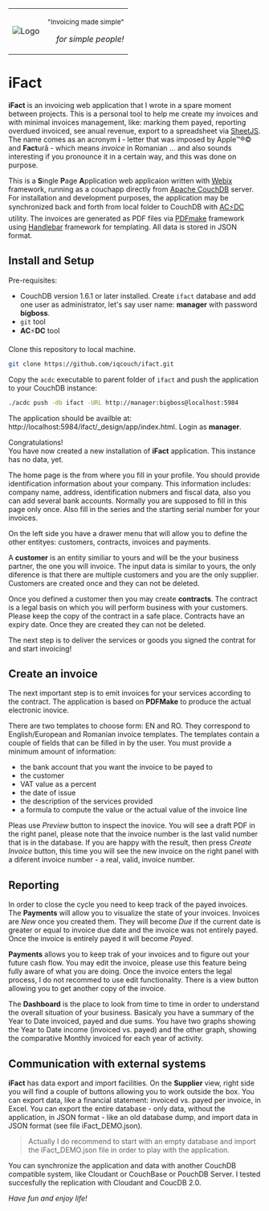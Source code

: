 
<table border="0" width="100%">
  <tr>
    <td>
    <img src="https://github.com/iqcouch/ifact/blob/master/Logo.png" alt="Logo"></img>
    </td>
    <td>
    <p align="right"><small>"Invoicing made simple"</small></p>
    <p align="right"><em>for simple people!</em></p>
    </td>
  </tr>
</table>

# iFact

**iFact** is an invoicing web application that I wrote in a spare moment between projects. This is a personal tool to help me create my invoices and with minimal invoices management, like: marking them payed, reporting overdued invoiced, see anual revenue, export to a spreadsheet via [SheetJS](http://sheetjs.com/).  
The name comes as an acronym **i** - letter that was imposed by Apple&trade;&reg;&copy; and **Fact**ură - which means _invoice_ in Romanian ... and also sounds interesting if you pronounce it in a certain way, and this was done on purpose.

This is a **S**ingle **P**age **A**pplication web applicaion written with [Webix](https://webix.com/) framework, running as a couchapp directly
from [Apache CouchDB](http://couchdb.apache.org/) server. For installation and development purposes, the application
may be synchronized back and forth from local folder to CouchDB with [AC:zap:DC](https://github.com/iqcouch/acdc) utility.
The invoices are generated as PDF files via [PDFmake](http://pdfmake.org/) framework using [Handlebar](http://handlebarsjs.com/) framework for templating. All data is stored in JSON format.

## Install and Setup

Pre-requisites:

* CouchDB version 1.6.1 or later installed. Create `ifact` database and add one user as administrator, let's say user name: **manager** with password **bigboss**.
* `git` tool
* **AC**:zap:**DC** tool

Clone this repository to local machine.

```bash
git clone https://github.com/iqcouch/ifact.git
```

Copy the `acdc` executable to parent folder of `ifact` and push the application to your CouchDB instance:

```bash
./acdc push -db ifact -URL http://manager:bigboss@localhost:5984
```

The application should be availble at: http://localhost:5984/ifact/_design/app/index.html. Login as **manager**.

Congratulations!  
You have now created a new installation of **iFact** application. This instance has no data, yet.

The home page is the from where you fill in your profile. You should provide identification information about your company. This information includes: company name, address, identification nubmers and fiscal data, also you can add several bank accounts. Normally you are supposed to fill in this page only once. Also fill in the series and the starting serial number for your invoices.

On the left side you have a drawer menu that will allow you to define the other entityes: customers, contracts, invoices and payments.

A **customer** is an entity similiar to yours and will be the your business partner, the one you will invoice. The input data is similar to yours, the only diference is that there are multiple customers and you are the only supplier. Customers are created once and they can not be deleted.

Once you defined a customer then you may create **contracts**. The contract is a legal basis on which you will perform business with your customers. Please keep the copy of the contract in a safe place. Contracts have an expiry date. Once they are created they can not be deleted.

The next step is to deliver the services or goods you signed the contrat for and start invoicing!

## Create an invoice

The next important step is to emit invoices for your services according to the contract. The application is based on **PDFMake** to produce the actual electronic inovice.

There are two templates to choose form: EN and RO. They correspond to English/European and Romanian invoice templates. The templates contain a couple of fields that can be filled in by the user. You must provide a minimum amount of information:

* the bank account that you want the invoice to be payed to
* the customer
* VAT value as a percent
* the date of issue
* the description of the services provided
* a formula to compute the value or the actual value of the invoice line

Pleas use _Preview_ button to inspect the inovice. You will see a draft PDF in the right panel, please note that the invoice number is the last valid number that is in the database. If you are happy with the result, then press _Create Invoice_ button, this time you will see the new invoice on the right panel with a diferent invoice number - a real, valid, invoice number.

## Reporting

In order to close the cycle you need to keep track of the payed invoices. The **Payments** will allow you to visualize the state of your invoices. Invoices are _New_ once you created them. They will become _Due_ if the current date is greater or equal to invoice due date and the invoice was not entirely payed. Once the invoice is entirely payed it will become _Payed_.

**Payments** allows you to keep trak of your invoices and to figure out your future cash flow. You may edit the invoice, please use this feature being fully aware of what you are doing. Once the invoice enters the legal process, I do not recommed to use edit functionality. There is a view button allowing you to get another copy of the invoice.

The **Dashboard** is the place to look from time to time in order to understand the overall situation of your business. Basicaly you have a summary of the Year to Date invoiced, payed and due sums. You have two graphs showing the Year to Date income (invoiced vs. payed) and the other graph, showing the comparative Monthly invoiced for each year of activity.

## Communication with external systems

**iFact** has data export and import facilities. On the **Supplier** view, right side you will find a couple of buttons allowing you to work outside the box. You can export data, like a financial statement: invoiced vs. payed per invoice, in Excel. You can export the entire database - only data, without the application, in JSON format - like an old database dump, and import data in JSON format (see file iFact_DEMO.json).

> Actually I do recommend to start with an empty database and import the iFact_DEMO.json file in order to play with the application.

You can synchronize the application and data with another CouchDB compatible system, like Cloudant or CouchBase or PouchDB Server. I tested succesfully the replication with Cloudant and CoucDB 2.0.

_Have fun and enjoy life!_
